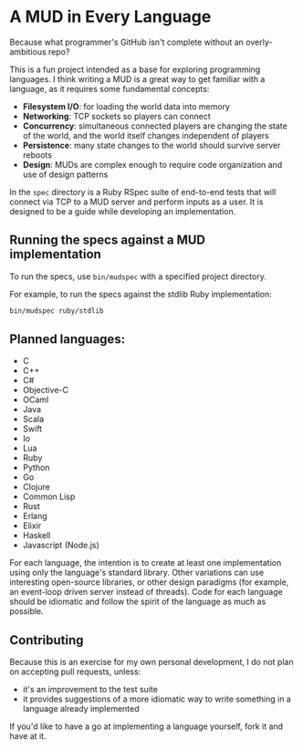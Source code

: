 # A MUD in Every Language

Because what programmer's GitHub isn't complete without an overly-ambitious repo?

This is a fun project intended as a base for exploring programming languages. I
think writing a MUD is a great way to get familiar with a language, as it
requires some fundamental concepts:

  * **Filesystem I/O**: for loading the world data into memory
  * **Networking**: TCP sockets so players can connect
  * **Concurrency**: simultaneous connected players are changing the state of the world,
    and the world itself changes independent of players
  * **Persistence**: many state changes to the world should survive server reboots
  * **Design**: MUDs are complex enough to require code organization and use of design patterns

In the `spec` directory is a Ruby RSpec suite of end-to-end tests that will
connect via TCP to a MUD server and perform inputs as a user. It is designed to
be a guide while developing an implementation.

## Running the specs against a MUD implementation

To run the specs, use `bin/mudspec` with a specified project directory.

For example, to run the specs against the stdlib Ruby implementation:

```sh
bin/mudspec ruby/stdlib
```

## Planned languages:

  * C
  * C++
  * C#
  * Objective-C
  * OCaml
  * Java
  * Scala
  * Swift
  * Io
  * Lua
  * Ruby
  * Python
  * Go
  * Clojure
  * Common Lisp
  * Rust
  * Erlang
  * Elixir
  * Haskell
  * Javascript (Node.js)

For each language, the intention is to create at least one implementation using
only the language's standard library. Other variations can use interesting open-source 
libraries, or other design paradigms (for example, an event-loop driven
server instead of threads). Code for each language should be idiomatic and
follow the spirit of the language as much as possible.

## Contributing

Because this is an exercise for my own personal development, I do not plan on
accepting pull requests, unless:

  * it's an improvement to the test suite
  * it provides suggestions of a more idiomatic way to write something in a
    language already implemented

If you'd like to have a go at implementing a language yourself, fork it and have
at it.
